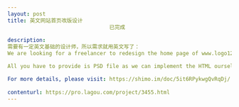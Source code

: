 ```yaml
---                
layout: post       
title: 英文网站首页改版设计
                                已完成
           
description: 
需要有一定英文基础的设计师，所以需求就用英文写了：
We are looking for a freelancer to redesign the home page of www.logo123.com. The website is already online and functional, we are looking to give it a facelift. 

All you have to provide is PSD file as we can implement the HTML ourselves. We have all the content and sample style we like, and need a web designer to make everything consistent and polished.

For more details, please visit: https://shimo.im/doc/5it6RPykwgQvRqDj/「Freelance gig - logo123...sign」
     
contenturl: https://pro.lagou.com/project/3455.html      
---                 
```

